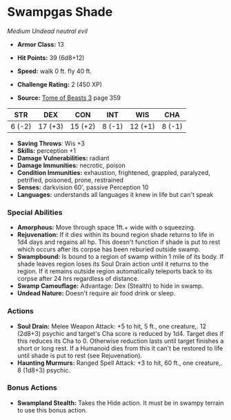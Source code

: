 # Swampgas Shade

*Medium* *Undead* *neutral evil*

- **Armor Class:** 13
- **Hit Points:** 39 (6d8+12)
- **Speed:** walk 0 ft. fly 40 ft.

- **Challenge Rating:** 2 (450 XP)
- **Source:** [Tome of Beasts 3](https://koboldpress.com/kpstore/product/tome-of-beasts-3-for-5th-edition/) page 359

| STR | DEX | CON | INT | WIS | CHA |
| --- | --- | --- | --- | --- | --- |
| 6 (-2) | 17 (+3) | 15 (+2) | 8 (-1) | 12 (+1) | 8 (-1) |

- **Saving Throws**: Wis +3
- **Skills:** perception +1
- **Damage Vulnerabilities:** radiant
- **Damage Immunities:** necrotic, poison
- **Condition Immunities:** exhaustion, frightened, grappled, paralyzed, petrified, poisoned, prone, restrained
- **Senses:** darkvision 60', passive Perception 10
- **Languages:** understands all languages it knew in life but can't speak

### Special Abilities

- **Amorphous:** Move through space 1ft.+ wide with o squeezing.
- **Rejuvenation:** If it dies within its bound region shade returns to life in 1d4 days and regains all hp. This doesn't function if shade is put to rest which occurs after its corpse has been reburied outside swamp.
- **Swampbound:** Is bound to a region of swamp within 1 mile of its body. If shade leaves region loses its Soul Drain action until it returns to the region. If it remains outside region automatically teleports back to its corpse after 24 hrs regardless of distance.
- **Swamp Camouflage:** Advantage: Dex (Stealth) to hide in swamp. 
- **Undead Nature:** Doesn't require air food drink or sleep.

### Actions

- **Soul Drain:** Melee Weapon Attack: +5 to hit, 5 ft., one creature,. 12 (2d8+3) psychic and target's Cha score is reduced by 1d4. Target dies if this reduces its Cha to 0. Otherwise reduction lasts until target finishes a short or long rest. If a Humanoid dies from this it can't be restored to life until shade is put to rest (see Rejuvenation).
- **Haunting Murmurs:** Ranged Spell Attack: +3 to hit, 60 ft., one creature,. 8 (1d8+3) psychic.

### Bonus Actions

- **Swampland Stealth:** Takes the Hide action. It must be in swampy terrain to use this bonus action.


